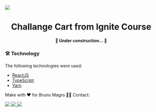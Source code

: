 <img align="center" src="https://repository-images.githubusercontent.com/344824358/0ff8ac80-8026-11eb-8ed1-e8b77764fbcd"/>

<h1 align="center">Challange Cart from Ignite Course</h1>

<h4 align="center">🚀  Under construction... 🚧</h4>

### 🛠 Technology

The following technologies were used:

- [ReactJS](https://pt-br.reactjs.org/)
- [TypeScript](https://www.typescriptlang.org/)
- [Yarn](https://yarnpkg.com/)

Make with ❤️ for Bruno Magro 👋🏽 Contact:

<div display="flex" width="100%">
  <img src="https://img.shields.io/static/v1?label=Desafio&message=Carrinho&color=7159c1&style=for-the-badge&logo=ghost"/>
  <a href="https://www.linkedin.com/in/brunohmagro/" target="_blank">
    <img src="https://img.shields.io/static/v1?label=Meu&message=LinkedIn&color=0f5ab6&style=for-the-badge&logo=linkedin"/>
  </a>
  <img src="https://img.shields.io/badge/-brunohmagro@hotmail.com-c14438?style=for-the-badge&logo=Gmail&logoColor=white&link=mailto:brunohmagro@hotmail.com)](mailto:brunohmagro@hotmail.com)"/>
</div>
